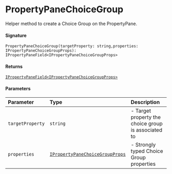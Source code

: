 # PropertyPaneChoiceGroup

Helper method to create a Choice Group on the PropertyPane.

#### Signature
`PropertyPaneChoiceGroup(targetProperty: string,properties: IPropertyPaneChoiceGroupProps): IPropertyPaneField<IPropertyPaneChoiceGroupProps>`

#### Returns
[`IPropertyPaneField<IPropertyPaneChoiceGroupProps>`](../sp-client-preview/ipropertypanefield.md)


#### Parameters


| Parameter	   | Type    | Description |
|:-------------|:---------------|:------------|
| `targetProperty`    | `string` | - Target property the choice group is associated to |
| `properties`    | [`IPropertyPaneChoiceGroupProps`](../sp-client-preview/ipropertypanechoicegroupprops.md) | - Strongly typed Choice Group properties |

